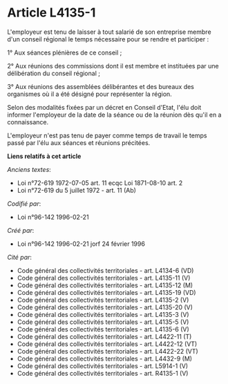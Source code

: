 # Article L4135-1

L'employeur est tenu de laisser à tout salarié de son entreprise membre d'un conseil régional le temps nécessaire pour se
rendre et participer :

1° Aux séances plénières de ce conseil ;

2° Aux réunions des commissions dont il est membre et instituées par une délibération du conseil régional ;

3° Aux réunions des assemblées délibérantes et des bureaux des organismes où il a été désigné pour représenter la région.

Selon des modalités fixées par un décret en Conseil d'Etat, l'élu doit informer l'employeur de la date de la séance ou de la
réunion dès qu'il en a connaissance.

L'employeur n'est pas tenu de payer comme temps de travail le temps passé par l'élu aux séances et réunions précitées.

**Liens relatifs à cet article**

_Anciens textes_:

  - Loi n°72-619 1972-07-05 art. 11 ecqc Loi 1871-08-10 art. 2
  - Loi n°72-619 du 5 juillet 1972 - art. 11 (Ab)

_Codifié par_:

  - Loi n°96-142 1996-02-21

_Créé par_:

  - Loi n°96-142 1996-02-21 jorf 24 février 1996

_Cité par_:

  - Code général des collectivités territoriales - art. L4134-6 (VD)
  - Code général des collectivités territoriales - art. L4135-11 (V)
  - Code général des collectivités territoriales - art. L4135-12 (M)
  - Code général des collectivités territoriales - art. L4135-19 (VD)
  - Code général des collectivités territoriales - art. L4135-2 (V)
  - Code général des collectivités territoriales - art. L4135-20 (V)
  - Code général des collectivités territoriales - art. L4135-3 (V)
  - Code général des collectivités territoriales - art. L4135-5 (V)
  - Code général des collectivités territoriales - art. L4135-6 (V)
  - Code général des collectivités territoriales - art. L4422-11 (T)
  - Code général des collectivités territoriales - art. L4422-12 (VT)
  - Code général des collectivités territoriales - art. L4422-22 (VT)
  - Code général des collectivités territoriales - art. L4432-9 (M)
  - Code général des collectivités territoriales - art. L5914-1 (V)
  - Code général des collectivités territoriales - art. R4135-1 (V)
